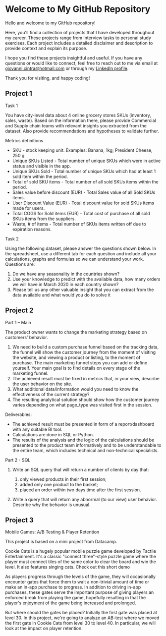 # Welcome to My GitHub Repository
Hello and welcome to my GitHub repository!

Here, you'll find a collection of projects that I have developed throughout my career. These projects range from interview tasks to personal study exercises. Each project includes a detailed disclaimer and description to provide context and explain its purpose.

I hope you find these projects insightful and useful. If you have any questions or would like to connect, feel free to reach out to me via email at giovanni.cintra@hotmail.com or through my [LinkedIn profile](https://www.linkedin.com/in/giovannicintra/).

Thank you for visiting, and happy coding!

## Project 1
Task 1

You have city-level data about 4 online grocery stores SKUs (inventory, sales, waste). Based on the information there, please provide Commercial and Supply chain teams with relevant insights you extracted from the dataset. Also provide recommendations and hypotheses to validate further. 

Metrics definitions

* SKU - stock keeping unit. Examples: Banana, 1kg; President Cheese, 250 g
* Unique SKUs Listed - Total number of unique SKUs which were in active status and visible in the app.
* Unique SKUs Sold - Total number of unique SKUs which had at least 1 sold item within the period.
* Total of sold SKU items - Total number of all sold SKUs items within the period.
* Sales value before discount (EUR) - Total Sales value of all Sold SKUs items.
* User Discount Value (EUR) - Total discount value for sold SKUs items made for users.
* Total COGS for Sold items (EUR) - Total cost of purchase of all sold SKUs items from the suppliers.
* Waste, # of items - Total number of SKUs items written off due to expiration reasons.

Task 2

Using the following dataset, please answer the questions shown below. In the spreadsheet, use a different tab for each question and include all your calculations, graphs and formulas so we can understand your work. Questions are:

1. Do we have any seasonality in the countries shown?
2. Use your knowledge to predict with the available data, how many orders we will have in March 2020 in each country shown?
3. Please tell us any other valuable insight that you can extract from the data available and what would you do to solve it


## Project 2

Part 1 – Main 

The product owner wants to change the marketing strategy based on customers’ behavior.

1. We need to build a custom purchase funnel based on the tracking data, the funnel will 
show the customer journey from the moment of visiting the website, and viewing a 
product or listing, to the moment of purchase. The main marketing funnel steps you can
add or define yourself. Your main goal is to find details on every stage of the marketing 
funnel.
2. The achieved result must be fixed in metrics that, in your view, describe the user 
behavior on the site.
3. What additional data/information would you need to know the effectiveness of the 
current strategy?
4. The resulting analytical solution should show how the customer journey varies 
depending on what page_type was visited first in the session.

Deliverables: 
* The achieved result must be presented in form of a report/dashboard with any suitable 
BI tool. 
* Calculations are done in SQL or Python.
* The results of the analysis and the logic of the calculations should be presented to the 
product team informatively and to be understandable to the entire team, which 
includes technical and non-technical specialists.

Part 2 - SQL

1. Write an SQL query that will return a number of clients by day that:
    1. only viewed products in their first session;
    2. added only one product to the basket;
    3. placed an order within two days time after the first session.
  
2. Write a query that will return any abnormal (to our view) user behavior. Describe why 
the behavior is unusual.


## Project 3

Mobile Games: A/B Testing & Player Retention

This project is based on a mini project from Datacamp.

Cookie Cats is a hugely popular mobile puzzle game developed by Tactile Entertainment. It's a classic "connect three"-style puzzle game where the player must connect tiles of the same color to clear the board and win the level. It also features singing cats. Check out this short demo

As players progress through the levels of the game, they will occasionally encounter gates that force them to wait a non-trivial amount of time or make an in-app purchase to progress. In addition to driving in-app purchases, these gates serve the important purpose of giving players an enforced break from playing the game, hopefully resulting in that the player's enjoyment of the game being increased and prolonged.

But where should the gates be placed? Initially the first gate was placed at level 30. In this project, we're going to analyze an AB-test where we moved the first gate in Cookie Cats from level 30 to level 40. In particular, we will look at the impact on player retention.